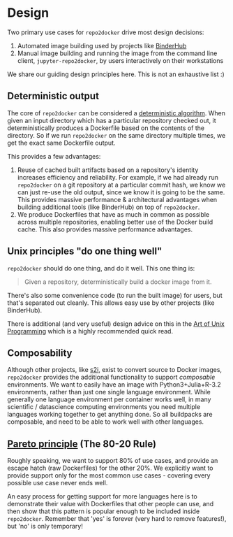 # Design

Two primary use cases for `repo2docker` drive most design decisions:

1. Automated image building used by projects like
   [BinderHub](http://github.com/jupyterhub/binderhub)
2. Manual image building and running the image from the command line client,
   `jupyter-repo2docker`, by users interactively on their workstations

We share our guiding design principles here. This is not an exhaustive
list :)

## Deterministic output

The core of `repo2docker` can be considered a
[deterministic algorithm](https://en.wikipedia.org/wiki/Deterministic_algorithm).
When given an input directory which has a particular repository checked out, it 
deterministically produces a Dockerfile based on the contents of the directory.
So if we run `repo2docker` on the same directory multiple times, we get the
exact same Dockerfile output.

This provides a few advantages:

1. Reuse of cached built artifacts based on a repository's identity increases
   efficiency and reliability. For example, if we had already run `repo2docker`
   on a git repository at a particular commit hash, we know we can just re-use
   the old output, since we know it is going to be the same. This provides
   massive performance & architectural advantages when building additional
   tools (like BinderHub) on top of `repo2docker`.
2. We produce Dockerfiles that have as much in common as possible across
   multiple repositories, enabling better use of the Docker build cache. This
   also provides massive performance advantages.

## Unix principles "do one thing well"

`repo2docker` should do one thing, and do it well. This one thing is:

> Given a repository, deterministically build a docker image from
> it.

There's also some convenience code (to run the built image) for users, but
that's separated out cleanly. This allows easy use by other projects (like
BinderHub).

There is additional (and very useful) design advice on this in
the [Art of Unix Programming](http://www.faqs.org/docs/artu/ch01s06.html) which
is a highly recommended quick read.

## Composability

Although other projects, like
[s2i](https://github.com/openshift/source-to-image), exist to convert source to
Docker images, `repo2docker` provides the additional functionality to support
*composable* environments. We want to easily have an image with
Python3+Julia+R-3.2 environments, rather than just one single language
environment. While generally one language environment per container works well,
in many scientific / datascience computing environments you need multiple
languages working together to get anything done. So all buildpacks are
composable, and need to be able to work well with other languages.

## [Pareto principle](https://en.wikipedia.org/wiki/Pareto_principle) (The 80-20 Rule)

Roughly speaking, we want to support 80% of use cases, and provide an escape
hatch (raw Dockerfiles) for the other 20%. We explicitly want to provide support
only for the most common use cases - covering every possible use case never ends
well.

An easy process for getting support for more languages here is to demonstrate
their value with Dockerfiles that other people can use, and then show that this
pattern is popular enough to be included inside `repo2docker`. Remember that 'yes'
is forever (very hard to remove features!), but 'no' is only temporary!
